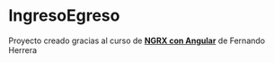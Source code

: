 # IngresoEgreso

Proyecto creado gracias al curso de [**NGRX con Angular**](https://www.udemy.com/course/redux-ngrx-angular/) de Fernando Herrera
